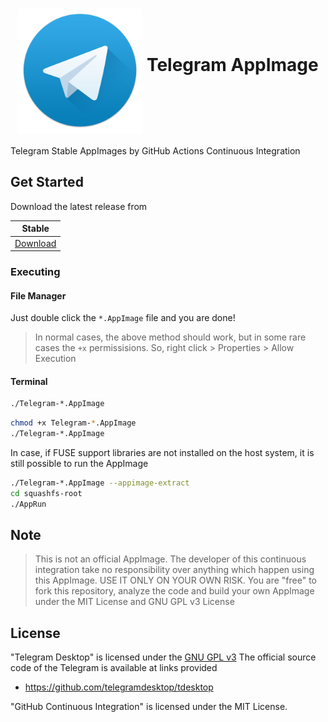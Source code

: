 <h1 align="center">
	<img src="telegram.png" alt="Telegram" height=200 align="middle">
	Telegram AppImage
</h1>

Telegram Stable AppImages by GitHub Actions Continuous Integration

## Get Started

Download the latest release from

| Stable | 
| ------- |
| [Download](https://github.com/srevinsaju/Telegram-AppImage/releases/tag/continuous) |

### Executing
#### File Manager
Just double click the `*.AppImage` file and you are done!

> In normal cases, the above method should work, but in some rare cases
the `+x` permissisions. So, right click > Properties > Allow Execution

#### Terminal 
```bash
./Telegram-*.AppImage
```
```bash
chmod +x Telegram-*.AppImage
./Telegram-*.AppImage
```

In case, if FUSE support libraries are not installed on the host system, it is 
still possible to run the AppImage

```bash
./Telegram-*.AppImage --appimage-extract
cd squashfs-root
./AppRun
```

## Note
> This is not an official AppImage. The developer of this continuous integration
> take no responsibility over anything which happen using this AppImage. USE IT ONLY
> ON YOUR OWN RISK. You are "free" to fork this repository, analyze the code and
> build your own AppImage under the MIT License and GNU GPL v3 License

## License
"Telegram Desktop" is licensed under the [GNU GPL v3](https://github.com/telegramdesktop/tdesktop/blob/dev/LICENSE)
The official source code of the Telegram is available at links provided 
* https://github.com/telegramdesktop/tdesktop

"GitHub Continuous Integration" is licensed under the MIT License. 
